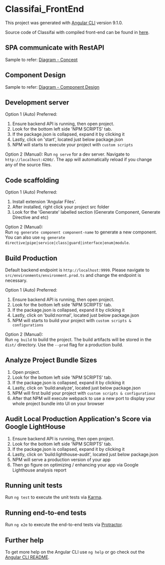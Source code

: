 # Classifai_FrontEnd

This project was generated with [Angular CLI](https://github.com/angular/angular-cli) version 9.1.0.

Source code of Classifai with compiled front-end can be found in [here](https://github.com/CertifaiAI/classifai).

## SPA communicate with RestAPI

Sample to refer: [Diagram - Concept](https://drive.google.com/file/d/1xDNitESxmUsZibmf3eKJ88bUmTY-oGqh/view?usp=sharing)

## Component Design

Sample to refer: [Diagram - Component Design](https://drive.google.com/file/d/1xg-k3xfLo-S6JSjKmyhTeh8bzBbEKezm/view)

## Development server

Option 1 (Auto) Preferred:

1. Ensure backend API is running, then open project.
2. Look for the bottom left side 'NPM SCRIPTS' tab.
3. If the package.json is collapsed, expand it by clicking it
4. Lastly, click on 'start', located just below package.json
5. NPM will starts to execute your project with `custom scripts`

Option 2 (Manual):
Run `ng serve` for a dev server. Navigate to `http://localhost:4200/`. The app will automatically reload if you change any of the source files.

## Code scaffolding

Option 1 (Auto) Preferred:

1. Install extension 'Angular Files'.
2. After installed, right click your project src folder
3. Look for the 'Generate' labelled section (Generate Component, Generate Directive and etc)

Option 2 (Manual):\
Run `ng generate component component-name` to generate a new component. You can also use `ng generate directive|pipe|service|class|guard|interface|enum|module`.

## Build Production

Default backend endpoint is `http://localhost:9999`. Please navigate to `src/environments/environment.prod.ts` and change the endpoint is necessary.

Option 1 (Auto) Preferred:

1. Ensure backend API is running, then open project.
2. Look for the bottom left side 'NPM SCRIPTS' tab.
3. If the package.json is collapsed, expand it by clicking it
4. Lastly, click on 'build:normal', located just below package.json
5. NPM will starts to build your project with `custom scripts & configurations`

Option 2 (Manual):\
Run `ng build` to build the project. The build artifacts will be stored in the `dist/` directory. Use the `--prod` flag for a production build.

## Analyze Project Bundle Sizes

1. Open project.
2. Look for the bottom left side 'NPM SCRIPTS' tab.
3. If the package.json is collapsed, expand it by clicking it
4. Lastly, click on 'build:analyze', located just below package.json
5. NPM will first build your project with `custom scripts & configurations`
6. After that NPM will execute webpack to use a new port to display your whole project bundle into UI on your browser

## Audit Local Production Application's Score via Google LightHouse

1. Ensure backend API is running, then open project.
2. Look for the bottom left side 'NPM SCRIPTS' tab.
3. If the package.json is collapsed, expand it by clicking it
4. Lastly, click on 'build:lighthouse-audit', located just below package.json
5. NPM will serve a production version of your app
6. Then go figure on optimizing / enhancing your app via Google Lighthouse analysis report

## Running unit tests

Run `ng test` to execute the unit tests via [Karma](https://karma-runner.github.io).

## Running end-to-end tests

Run `ng e2e` to execute the end-to-end tests via [Protractor](http://www.protractortest.org/).

## Further help

To get more help on the Angular CLI use `ng help` or go check out the [Angular CLI README](https://github.com/angular/angular-cli/blob/master/README.md).
